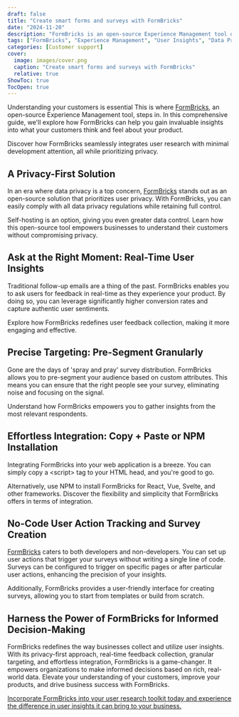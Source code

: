 ```yaml
---
draft: false
title: "Create smart forms and surveys with FormBricks"
date: "2024-11-20"
description: "FormBricks is an open-source Experience Management tool designed to provide real-time user insights, enhance customer understanding, and prioritize privacy. It offers easy integration, granular targeting, and no-code survey creation, empowering businesses to make data-driven decisions while ensuring data privacy."
tags: ["FormBricks", "Experience Management", "User Insights", "Data Privacy", "Open-source", "User Feedback", "Real-time Feedback", "Privacy-first", "Customer Research", "No-code Integration"]
categories: [Customer support]
cover:
  image: images/cover.png
  caption: "Create smart forms and surveys with FormBricks"
  relative: true
ShowToc: true
TocOpen: true
---
```



Understanding your customers is essential This is where [FormBricks](https://octabyte.io/applications/customer-support/formbricks), an open\-source Experience Management tool, steps in. In this comprehensive guide, we'll explore how FormBricks can help you gain invaluable insights into what your customers think and feel about your product. 

Discover how FormBricks seamlessly integrates user research with minimal development attention, all while prioritizing privacy.

## A Privacy\-First Solution

In an era where data privacy is a top concern, [FormBricks](https://octabyte.io/applications/customer-support/formbricks) stands out as an open\-source solution that prioritizes user privacy. With FormBricks, you can easily comply with all data privacy regulations while retaining full control. 

Self\-hosting is an option, giving you even greater data control. Learn how this open\-source tool empowers businesses to understand their customers without compromising privacy.

## Ask at the Right Moment: Real\-Time User Insights

Traditional follow\-up emails are a thing of the past. FormBricks enables you to ask users for feedback in real\-time as they experience your product. By doing so, you can leverage significantly higher conversion rates and capture authentic user sentiments. 

Explore how FormBricks redefines user feedback collection, making it more engaging and effective.

## Precise Targeting: Pre\-Segment Granularly

Gone are the days of 'spray and pray' survey distribution. FormBricks allows you to pre\-segment your audience based on custom attributes. This means you can ensure that the right people see your survey, eliminating noise and focusing on the signal. 

Understand how FormBricks empowers you to gather insights from the most relevant respondents.

## Effortless Integration: Copy \+ Paste or NPM Installation

Integrating FormBricks into your web application is a breeze. You can simply copy a \<script\> tag to your HTML head, and you're good to go. 

Alternatively, use NPM to install FormBricks for React, Vue, Svelte, and other frameworks. Discover the flexibility and simplicity that FormBricks offers in terms of integration.

## No\-Code User Action Tracking and Survey Creation

[FormBricks](https://octabyte.io/applications/customer-support/formbricks) caters to both developers and non\-developers. You can set up user actions that trigger your surveys without writing a single line of code. Surveys can be configured to trigger on specific pages or after particular user actions, enhancing the precision of your insights. 

Additionally, FormBricks provides a user\-friendly interface for creating surveys, allowing you to start from templates or build from scratch.

## Harness the Power of FormBricks for Informed Decision\-Making

FormBricks redefines the way businesses collect and utilize user insights. With its privacy\-first approach, real\-time feedback collection, granular targeting, and effortless integration, FormBricks is a game\-changer. It empowers organizations to make informed decisions based on rich, real\-world data. Elevate your understanding of your customers, improve your products, and drive business success with FormBricks.

[Incorporate FormBricks into your user research toolkit today and experience the difference in user insights it can bring to your business.](https://octabyte.io/applications/customer-support/formbricks)



